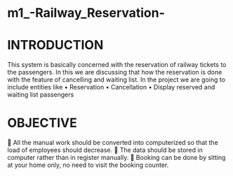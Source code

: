 # m1_-Railway_Reservation-
# INTRODUCTION
This system is basically concerned with the reservation of railway tickets to the passengers.
In this we are discussing that how the reservation is done with the feature of cancelling and waiting list.
In the project we are going to include entities like
•	Reservation
•	Cancellation
•	Display reserved and waiting list passengers


# OBJECTIVE

	    All the manual work should be converted into computerized so that the load of employees should decrease.
	The data should be stored in computer rather than in register manually.
	Booking can be done by sitting at your home only, no need to visit the booking counter.

